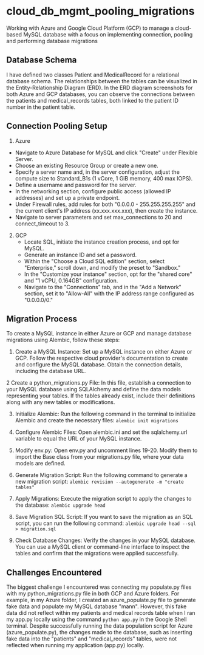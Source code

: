 # cloud_db_mgmt_pooling_migrations
Working with Azure and Google Cloud Platform (GCP) to manage a cloud-based MySQL database with a focus on implementing connection, pooling and performing database migrations

## Database Schema
I have defined two classes Patient and MedicalRecord for a relational database schema. The relationships between the tables can be visualized in the Entity-Relationship Diagram (ERD). In the ERD diagram screenshots for both Azure and GCP databases, you can observe the connections between the patients and medical_records tables, both linked to the patient ID number in the patient table.

## Connection Pooling Setup
1. Azure
  - Navigate to Azure Database for MySQL and click "Create" under Flexible Server.
  - Choose an existing Resource Group or create a new one.
  - Specify a server name and, in the server configuration, adjust the compute size to Standard_B1s (1 vCore, 1 GiB memory, 400 max IOPS).
  - Define a username and password for the server.
  - In the networking section, configure public access (allowed IP addresses) and set up a private endpoint.
  - Under Firewall rules, add rules for both "0.0.0.0 - 255.255.255.255" and the current client's IP address (xx.xxx.xxx.xxx), then create the instance.
  - Navigate to server parameters and set max_connections to 20 and connect_timeout to 3.

2. GCP
   - Locate SQL, initiate the instance creation process, and opt for MySQL.
   - Generate an instance ID and set a password.
   - Within the "Choose a Cloud SQL edition" section, select "Enterprise," scroll down, and modify the preset to "Sandbox."
   - In the "Customize your instance" section, opt for the "shared core" and "1 vCPU, 0.164GB" configuration.
   - Navigate to the "Connections" tab, and in the "Add a Network" section, set it to "Allow-All" with the IP address range configured as "0.0.0.0/0."
   

## Migration Process
To create a MySQL instance in either Azure or GCP and manage database migrations using Alembic, follow these steps:

1. Create a MySQL Instance:
Set up a MySQL instance on either Azure or GCP. Follow the respective cloud provider's documentation to create and configure the MySQL database. Obtain the connection details, including the database URL.

2 Create a python_migrations.py File:
In this file, establish a connection to your MySQL database using SQLAlchemy and define the data models representing your tables. If the tables already exist, include their definitions along with any new tables or modifications.

3. Initialize Alembic:
Run the following command in the terminal to initialize Alembic and create the necessary files:
`
alembic init migrations
`
4. Configure Alembic Files:
Open alembic.ini and set the sqlalchemy.url variable to equal the URL of your MySQL instance.

5. Modify env.py:
Open env.py and uncomment lines 19-20. Modify them to import the Base class from your migrations.py file, where your data models are defined.

6. Generate Migration Script:
Run the following command to generate a new migration script:
`
alembic revision --autogenerate -m "create tables"
`
7. Apply Migrations:
Execute the migration script to apply the changes to the database:
`
alembic upgrade head
`

8. Save Migration SQL Script:
If you want to save the migration as an SQL script, you can run the following command:
`
alembic upgrade head --sql > migration.sql
`

9. Check Database Changes:
Verify the changes in your MySQL database. You can use a MySQL client or command-line interface to inspect the tables and confirm that the migrations were applied successfully.



## Challenges Encountered
The biggest challenge I encountered was connecting my populate.py files with my python_migrations.py file in both GCP and Azure folders. For example, in my Azure folder, I created an azure_populate.py file to generate fake data and populate my MySQL database "mann". However, this fake data did not reflect within my patients and medical records table when I ran my app.py locally using the command `python app.py` in the Google Shell terminal. Despite successfully running the data population script for Azure (azure_populate.py), the changes made to the database, such as inserting fake data into the "patients" and "medical_records" tables, were not reflected when running my application (app.py) locally.
